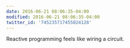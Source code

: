 ```yaml
---
date: 2016-06-21 08:06:35-04:00
modified: 2016-06-21 08:06:35-04:00
twitter_id: '745235717455024128'
---
```


  Reactive programming feels like wiring a circuit.